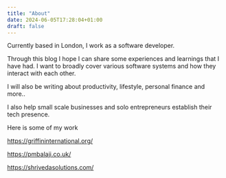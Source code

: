 ```yaml
---
title: "About"
date: 2024-06-05T17:28:04+01:00
draft: false
---
```


Currently based in London, I work as a software developer. 

Through this blog I hope I can share some experiences and learnings that I have had. I want to broadly cover various software systems
and how they interact with each other.

I will also be writing about productivity, lifestyle, personal finance and more..

I also help small scale businesses and solo entrepreneurs establish their tech presence.

Here is some of my work

https://griffininternational.org/

https://pmbalaji.co.uk/

https://shrivedasolutions.com/
